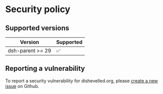 # Security policy

## Supported versions

| Version | Supported          |
| ------- | ------------------ |
| dsh-parent >= 29   | :white_check_mark: |

## Reporting a vulnerability

To report a security vulnerability for dishevelled.org, please
[create a new issue](https://github.com/heuermh/dishevelled/issues/new) on Github.
